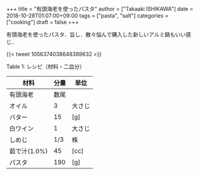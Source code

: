 +++
title = "有頭海老を使ったパスタ"
author = ["Takaaki ISHIKAWA"]
date = 2018-10-28T01:07:00+09:00
tags = ["pasta", "salt"]
categories = ["cooking"]
draft = false
+++

有頭海老を使ったパスタ．旨し．散々悩んで購入した新しいアルミ鍋もいい感じ．

{{< tweet 1056374038648389632 >}}

<div class="table-caption">
  <span class="table-number">Table 1</span>:
  レシピ（材料・二皿分）
</div>

| 材料      | 分量 | 単位 |
|---------|----|----|
| 有頭海老  | 数尾 |      |
| オイル    | 3   | 大さじ |
| バター    | 15  | [g]  |
| 白ワイン  | 1   | 大さじ |
| しめじ    | 1/3 | 株   |
| 茹で汁(1.0%) | 45  | [cc] |
| パスタ    | 190 | [g]  |
